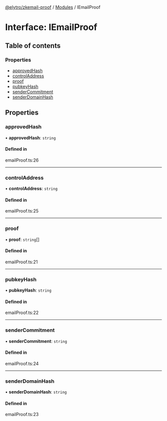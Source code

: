 [@elytro/zkemail-proof](../README.md) / [Modules](../modules.md) / IEmailProof

# Interface: IEmailProof

## Table of contents

### Properties

- [approvedHash](IEmailProof.md#approvedhash)
- [controlAddress](IEmailProof.md#controladdress)
- [proof](IEmailProof.md#proof)
- [pubkeyHash](IEmailProof.md#pubkeyhash)
- [senderCommitment](IEmailProof.md#sendercommitment)
- [senderDomainHash](IEmailProof.md#senderdomainhash)

## Properties

### approvedHash

• **approvedHash**: `string`

#### Defined in

emailProof.ts:26

___

### controlAddress

• **controlAddress**: `string`

#### Defined in

emailProof.ts:25

___

### proof

• **proof**: `string`[]

#### Defined in

emailProof.ts:21

___

### pubkeyHash

• **pubkeyHash**: `string`

#### Defined in

emailProof.ts:22

___

### senderCommitment

• **senderCommitment**: `string`

#### Defined in

emailProof.ts:24

___

### senderDomainHash

• **senderDomainHash**: `string`

#### Defined in

emailProof.ts:23
